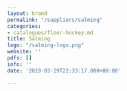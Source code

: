 ```yaml
---
layout: brand
permalink: "/suppliers/salming"
categories:
- catalogues/floor-hockey.md
title: Salming
logo: "/salming-logo.png"
website: ''
pdfs: []
info: ''
date: '2019-03-29T22:33:17.000+00:00'

---
```


